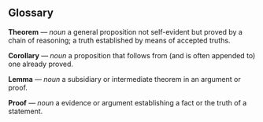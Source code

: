 ## Glossary
<b>Theorem</b> ― <i>noun</i> a general proposition not self-evident but proved by a chain of reasoning; a truth established by means of accepted truths.

<b>Corollary</b> ― <i>noun</i> a proposition that follows from (and is often appended to) one already proved.

<b>Lemma</b> ― <i>noun</i> a subsidiary or intermediate theorem in an argument or proof.

<b>Proof</b> ― <i>noun</i> a evidence or argument establishing a fact or the truth of a statement.
